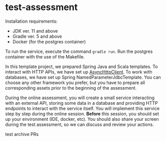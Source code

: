 # test-assessment

Installation requirements:

* JDK ver. 11 and above
* Gradle ver. 5 and above
* Docker (for the postgres container)

To run the service, execute the command `gradle run`.
Run the postgres container with the use of the Makefile.

In this template project, we prepared Spring Java and Scala templates.
To interact with HTTP APIs, we have set up [AsyncHttpClient](https://github.com/AsyncHttpClient/async-http-client). 
To work with databases, we have set up Spring NamedParameterJdbcTemplate.
You can choose any other framework you prefer, but you have to prepare all corresponding assets prior to the beginning of the assessment.

During the online assessment, you will create a small service interacting with an external API, storing some data in a database and providing HTTP endpoints to interact with the service itself.
You will implement this service step by step during the online session. 
**Before** this session, you should set up your environment (IDE, docker, etc). You should also share your screen during the test assessment, so we can discuss and review your actions. 


test archive PRs
